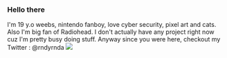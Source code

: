 ### Hello there
I'm 19 y.o weebs, nintendo fanboy, love cyber security, pixel art and cats. Also I'm big fan of Radiohead. 
I don't actually have any project right now cuz I'm pretty busy doing stuff.
Anyway since you were here, checkout my Twitter : @rndyrnda
<img src="https://github.com/rndnd/rndnd/blob/master/Policenauts_PC98.png">
<!--
**rndnd/rndnd** is a ✨ _special_ ✨ repository because its `README.md` (this file) appears on your GitHub profile.

